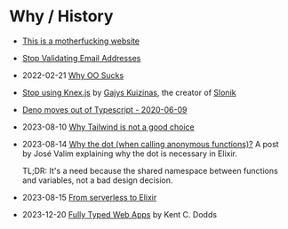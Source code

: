 # Why / History

- [This is a motherfucking website](https://motherfuckingwebsite.com/)

- [Stop Validating Email Addresses](https://davidcel.is/posts/stop-validating-email-addresses-with-regex/)

- 2022-02-21 [Why OO Sucks](http://beadslang.org/blog/2021/11/24/a-classic-post-from-the-late-great-joe-armstrong-inventor-of-erlang)

- [Stop using Knex.js](https://gajus.medium.com/stop-using-knex-js-and-earn-30-bf410349856c)
  by [Gajys Kuizinas](https://twitter.com/kuizinas), the creator of [Slonik](https://github.com/gajus/slonik)

- [Deno moves out of Typescript - 2020-06-09](https://startfunction.com/2020/06/09/deno-will-stop-using-typescript/)

- 2023-08-10 [Why Tailwind is not a good choice](https://pdx.su/blog/2023-07-26-tailwind-and-the-death-of-craftsmanship/)

- 2023-08-14 [Why the dot (when calling anonymous functions)?](https://dashbit.co/blog/why-the-dot)
  A post by José Valim explaining why the dot is necessary in Elixir.

  TL;DR: It's a need because the shared namespace between functions and variables, not a bad design decision.

- 2023-08-15 [From serverless to Elixir](https://medium.com/coryodaniel/from-erverless-to-elixir-48752db4d7bc)

- 2023-12-20 [Fully Typed Web Apps](https://www.epicweb.dev/fully-typed-web-apps)
  by Kent C. Dodds
